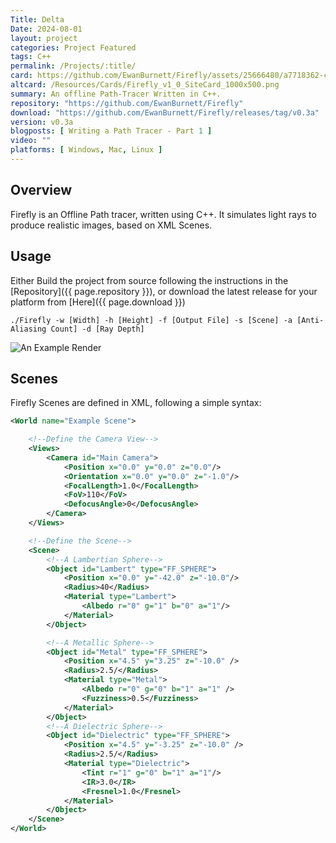 ```yaml
---
Title: Delta
Date: 2024-08-01
layout: project
categories: Project Featured 
tags: C++ 
permalink: /Projects/:title/
card: https://github.com/EwanBurnett/Firefly/assets/25666480/a7718362-c659-4ff4-bd34-87f29f572601
altcard: /Resources/Cards/Firefly_v1_0_SiteCard_1000x500.png
summary: An offline Path-Tracer Written in C++.
repository: "https://github.com/EwanBurnett/Firefly"
download: "https://github.com/EwanBurnett/Firefly/releases/tag/v0.3a"
version: v0.3a
blogposts: [ Writing a Path Tracer - Part 1 ]
video: ""
platforms: [ Windows, Mac, Linux ]
---
```

## Overview
Firefly is an Offline Path tracer, written using C++. It simulates light rays to produce realistic images, based on XML Scenes.

## Usage
Either Build the project from source following the instructions in the [Repository]({{ page.repository }}), or download the latest release for your platform from [Here]({{ page.download }})

```
./Firefly -w [Width] -h [Height] -f [Output File] -s [Scene] -a [Anti-Aliasing Count] -d [Ray Depth]
```

![An Example Render](https://user-images.githubusercontent.com/25666480/268399662-264f8bf7-c5ac-4ad5-a297-dd3ed830be27.png)

## Scenes
Firefly Scenes are defined in XML, following a simple syntax:

```xml
<World name="Example Scene">

    <!--Define the Camera View-->
    <Views>
        <Camera id="Main Camera">
            <Position x="0.0" y="0.0" z="0.0"/>
            <Orientation x="0.0" y="0.0" z="-1.0"/>
            <FocalLength>1.0</FocalLength>
            <FoV>110</FoV>
            <DefocusAngle>0</DefocusAngle>
        </Camera>
    </Views>

    <!--Define the Scene-->
    <Scene>
        <!--A Lambertian Sphere-->
        <Object id="Lambert" type="FF_SPHERE">
            <Position x="0.0" y="-42.0" z="-10.0"/>
            <Radius>40</Radius>
            <Material type="Lambert">
                <Albedo r="0" g="1" b="0" a="1"/>
            </Material>
        </Object>

        <!--A Metallic Sphere-->
        <Object id="Metal" type="FF_SPHERE">
            <Position x="4.5" y="3.25" z="-10.0" />
            <Radius>2.5/</Radius>
            <Material type="Metal">
                <Albedo r="0" g="0" b="1" a="1" />
                <Fuzziness>0.5</Fuzziness>
            </Material>
        </Object>
        <!--A Dielectric Sphere-->
        <Object id="Dielectric" type="FF_SPHERE">
            <Position x="4.5" y="-3.25" z="-10.0" />
            <Radius>2.5/</Radius>
            <Material type="Dielectric">
                <Tint r="1" g="0" b="1" a="1"/>
                <IR>3.0</IR>
                <Fresnel>1.0</Fresnel>
            </Material>
        </Object>
    </Scene>
</World>

```
